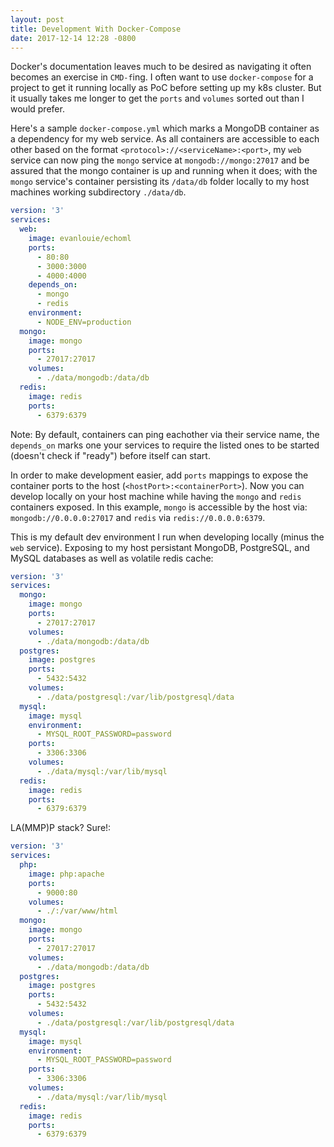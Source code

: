 ```yaml
---
layout: post
title: Development With Docker-Compose
date: 2017-12-14 12:28 -0800
---
```


Docker's documentation leaves much to be desired as navigating it often becomes an exercise in `CMD-f`ing. I often want to use `docker-compose` for a project to get it running locally as PoC before setting up my k8s cluster. But it usually takes me longer to get the `ports` and `volumes` sorted out than I would prefer.

Here's a sample `docker-compose.yml` which marks a MongoDB container as a dependency for my web service. As all containers are accessible to each other based on the format `<protocol>://<serviceName>:<port>`, my `web` service can now ping the `mongo` service at `mongodb://mongo:27017` and be assured that the mongo container is up and running when it does; with the `mongo` service's container persisting its `/data/db` folder locally to my host machines working subdirectory `./data/db`.

```yaml
version: '3'
services:
  web:
    image: evanlouie/echoml
    ports:
      - 80:80
      - 3000:3000
      - 4000:4000
    depends_on:
      - mongo
      - redis
    environment:
      - NODE_ENV=production
  mongo:
    image: mongo
    ports:
      - 27017:27017
    volumes:
      - ./data/mongodb:/data/db
  redis:
    image: redis
    ports:
      - 6379:6379
```

Note: By default, containers can ping eachother via their service name, the `depends_on` marks one your services to require the listed ones to be started (doesn't check if "ready") before itself can start.

In order to make development easier, add `ports` mappings to expose the container ports to the host (`<hostPort>:<containerPort>`). Now you can develop locally on your host machine while having the `mongo` and `redis` containers exposed. In this example, `mongo` is accessible by the host via: `mongodb://0.0.0.0:27017` and `redis` via `redis://0.0.0.0:6379`.

This is my default dev environment I run when developing locally (minus the `web` service). Exposing to my host persistant MongoDB, PostgreSQL, and MySQL databases as well as volatile redis cache:

```yaml
version: '3'
services:
  mongo:
    image: mongo
    ports:
      - 27017:27017
    volumes:
      - ./data/mongodb:/data/db
  postgres:
    image: postgres
    ports:
      - 5432:5432
    volumes:
      - ./data/postgresql:/var/lib/postgresql/data
  mysql:
    image: mysql
    environment:
      - MYSQL_ROOT_PASSWORD=password
    ports:
      - 3306:3306
    volumes:
      - ./data/mysql:/var/lib/mysql
  redis:
    image: redis
    ports:
      - 6379:6379
```

LA(MMP)P stack? Sure!:

```yaml
version: '3'
services:
  php:
    image: php:apache
    ports:
      - 9000:80
    volumes:
      - ./:/var/www/html
  mongo:
    image: mongo
    ports:
      - 27017:27017
    volumes:
      - ./data/mongodb:/data/db
  postgres:
    image: postgres
    ports:
      - 5432:5432
    volumes:
      - ./data/postgresql:/var/lib/postgresql/data
  mysql:
    image: mysql
    environment:
      - MYSQL_ROOT_PASSWORD=password
    ports:
      - 3306:3306
    volumes:
      - ./data/mysql:/var/lib/mysql
  redis:
    image: redis
    ports:
      - 6379:6379
```
